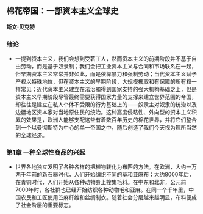 ## 棉花帝国：一部资本主义全球史

 **斯文·贝克特**


### 绪论

* 一提到资本主义，我们会想到受薪工人，然而资本主义的前期阶段并不基于自由劳动，而是基于奴隶制；我们会把工业资本主义与合同和市场联系在一起，但早期资本主义常常并非如此，而是依靠暴力和强制劳动；当代资本主义赋予产权以特殊地位，但在资本主义的早期阶段，大规模攫取和有保障的所有权一样常见；近代资本主义建立在法治和得到国家支持的强大机构基础之上，但是资本主义早期阶段尽管最终需要获得国家力量的支撑来建立世界范围的帝国，却往往是建立在私人个体不受限的行为基础上的——奴隶主对奴隶的统治以及边疆地区资本家对当地原住民的统治。这种高度侵略性、外向型的资本主义积累的效果是，欧洲人能够支配这些有着数百年历史的棉花世界，并将它们整合到一个以曼彻斯特为中心的单一帝国之中，随后创造了我们今天视为理所当然的全球经济。


### 第1章 一种全球性商品的兴起

* 世界各地独立发明了各种各样的把植物转化为布匹的方法。在欧洲，大约一万两千年前的新石器时代，人们开始编织不同的草和亚麻布；大约8000年后，在青铜时代，人们开始从各种动物身上搜集毛料。在中东和北非，公元前7000年时，各社群也已经开始纺织各种动物毛和亚麻。在同一个千年里，中国农民和工匠使用苎麻纤维和丝绸制衣。随着社会分层越来越明显，布料便成了社会阶层的重要标志。

